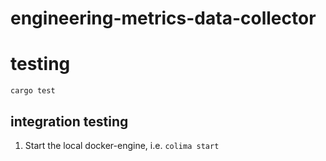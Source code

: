 # engineering-metrics-data-collector

# testing

`cargo test`

## integration testing

1. Start the local docker-engine, i.e. `colima start`